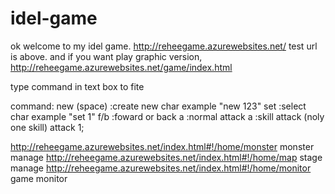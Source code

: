 # idel-game
ok welcome to my idel game.
http://reheegame.azurewebsites.net/
test url is above. and if you want play graphic version, 
http://reheegame.azurewebsites.net/game/index.html

type command in text box to fite

command:
new (space) <string> :create new char example "new 123"
set <int> :select char example "set 1"
f/b :foward or back
a :normal attack
a <int> :skill attack (noly one skill) attack 1;

http://reheegame.azurewebsites.net/index.html#!/home/monster monster manage
http://reheegame.azurewebsites.net/index.html#!/home/map stage manage
http://reheegame.azurewebsites.net/index.html#!/home/monitor game monitor
